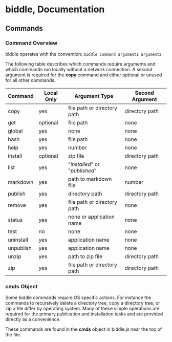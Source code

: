 # biddle, Documentation

## Commands

### Command Overview
biddle operates with the convention: `biddle command argument1 argument2`

The following table describes which commands require arguments and which commands run locally without a network connection.  A second argument is required for the **copy** command and either optional or unused for all other commands.

Command|Local Only|Argument Type|Second Argument
---|---|---|---
copy|yes|file path or directory path|directory path
get|optional|file path|none
global|yes|none|none
hash|yes|file path|none
help|yes|number|none
install|optional|zip file|directory path
list|yes|"*installed*" or "*published*"|none
markdown|yes|path to markdown file|number
publish|yes|directory path|directory path
remove|yes|file path or directory path|none
status|yes|none or application name|none
test|no|none|none
uninstall|yes|application name|none
unpublish|yes|application name|none
unzip|yes|path to zip file|directory path
zip|yes|file path or directory path|directory path

### cmds Object
Some biddle commands require OS specific actions.  For instance the commands to recursively delete a directory tree, copy a directory tree, or zip a file differ by operating system.  Many of these simple operations are required for the primary publication and installation tasks and are provided directly as a convenience.

These commands are found in the **cmds** object in biddle.js near the top of the file.
